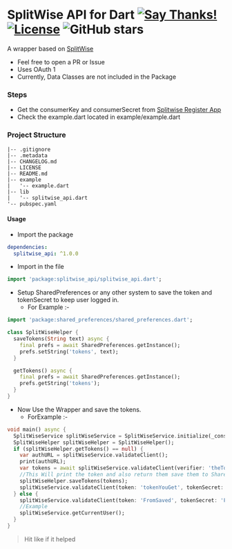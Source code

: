 # SplitWise API for Dart [![Say Thanks!](https://img.shields.io/badge/Say%20Thanks-!-1EAEDB.svg)](https://saythanks.io/to/techysrthk%40gmail.com) [![License](https://img.shields.io/badge/license-MIT-orange.svg)](https://github.com/srthkpthk/splitwise_api/blob/master/LICENSE.md) ![GitHub stars](https://img.shields.io/github/stars/srthkpthk/splitwise_api)

A wrapper based on [SplitWise](http://dev.splitwise.com/#introduction)

- Feel free to open a PR or Issue
- Uses OAuth 1
- Currently,  Data Classes are not included in the Package

###  Steps
 - Get the consumerKey and consumerSecret from [Splitwise Register App](https://secure.splitwise.com/apps)
 - Check the example.dart located in example/example.dart
 
 ### Project Structure
```text
|-- .gitignore
|-- .metadata
|-- CHANGELOG.md
|-- LICENSE
|-- README.md
|-- example
|   '-- example.dart
|-- lib
|   '-- splitwise_api.dart
'-- pubspec.yaml

```
#### Usage 
- Import the package 
```yaml
dependencies:
  splitwise_api: ^1.0.0
```
- Import in the file 

```dart
import 'package:splitwise_api/splitwise_api.dart';
```
- Setup SharedPreferences or any other system to save the token and tokenSecret to keep user logged in.
     -  For Example :-
```dart
import 'package:shared_preferences/shared_preferences.dart';

class SplitWiseHelper {
  saveTokens(String text) async {
    final prefs = await SharedPreferences.getInstance();
    prefs.setString('tokens', text);
  }

  getTokens() async {
    final prefs = await SharedPreferences.getInstance();
    prefs.getString('tokens');
  }
}
```
- Now Use the Wrapper and save the tokens.
  - ForExample :-
```dart
void main() async {
  SplitWiseService splitWiseService = SplitWiseService.initialize(_consumerKey, _consumerSecret);
  SplitWiseHelper splitWiseHelper = SplitWiseHelper();
  if (splitWiseHelper.getTokens() == null) {
    var authURL = splitWiseService.validateClient();
    print(authURL);
    var tokens = await splitWiseService.validateClient(verifier: 'theTokenYouGetAfterAuthorization');
    //This Will print the token and also return them save them to Shared Prefs
    splitWiseHelper.saveTokens(tokens);
    splitWiseService.validateClient(token: 'tokenYouGet', tokenSecret: 'tokenSecretYouGet');
  } else {
    splitWiseService.validateClient(token: 'FromSaved', tokenSecret: 'FromSaved');
    //Example
    splitWiseService.getCurrentUser();
  }
}
```
> Hit like if it helped 

